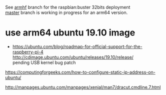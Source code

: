 
See [armhf](https://github.com/frederic-blanc/rpi-k8s/tree/armhf) branch for the raspbian:buster 32bits deployment<br/>
[master](https://github.com/frederic-blanc/rpi-k8s) branch is working in progress for an arm64 version.

# use arm64 ubuntu 19.10 image
- https://ubuntu.com/blog/roadmap-for-official-support-for-the-raspberry-pi-4<br/>
  http://cdimage.ubuntu.com/ubuntu/releases/19.10/release/<br/>
  pending USB kernel bug patch


https://computingforgeeks.com/how-to-configure-static-ip-address-on-ubuntu/

http://manpages.ubuntu.com/manpages/xenial/man7/dracut.cmdline.7.html
